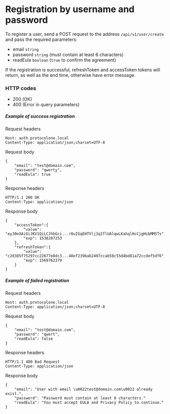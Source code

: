Registration by username and password
=====================================

To register a user, send a POST request to the address `/api/v1/user/create` and pass the 
required parameters:
- email `string`
- password `string` (must contain at least 6 characters)
- readEula `boolean` (`true` to confirm the agreement)

If the registration is successful, refreshToken and accessToken tokens will return, 
as well as the end time, otherwise have error message.

### HTTP codes
- 200 (ОК)
- 400 (Error in query parameters)

##### Example of success registration
Request headers

    Host: auth.protocolone.local
    Content-Type: application/json;charset=UTF-8
    
Request body

    {
        "email": "test@domain.com", 
        "password": "qwerty", 
        "readEula": true
    }
    
Response headers

    HTTP/1.1 200 OK
    Content-Type: application/json
    
Response body

    {
        "accessToken":{
            "value": "eyJ0eXAiOiJKV1QiLCJhbGci...r0uIGqEHTVlj3qIflUAlqwLKahqlHcCjgHsbMM5Ts",
            "exp": 1538207253
        },
        "refreshToken":{
            "value": "c20385f75297cc22677e8dc3...48ef239bab2497ccab58c55d4bd81a72ccdef5df6",
            "exp": 1569762379
        }
    }

##### Example of failed registration
Request headers

    Host: auth.protocolone.local
    Content-Type: application/json;charset=UTF-8
    
Request body

    {
        "email": "test@domain.com", 
        "password": "qwert", 
        "readEula": false
    }
    
Response headers

    HTTP/1.1 400 Bad Request
    Content-Type: application/json
    
Response body

    {
        "email": "User with email \u0022test@domain.com\u0022 already exist.",
        "password": "Password must contain at least 6 characters."
        "readEula": "You must accept EULA and Privacy Policy to continue."
    }
